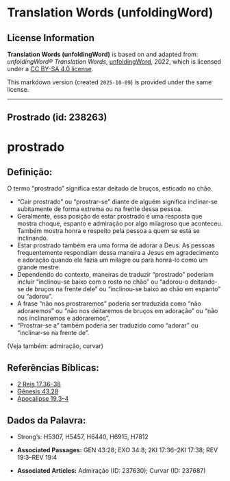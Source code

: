 # Translation Words (unfoldingWord)

## License Information

**Translation Words (unfoldingWord)** is based on and adapted from: _unfoldingWord® Translation Words_, [unfoldingWord](https://unfoldingword.org/utw), 2022, which is licensed under a [CC BY-SA 4.0 license](https://creativecommons.org/licenses/by-sa/4.0/legalcode.en).

This markdown version (created `2025-10-09`) is provided under the same license.



--------------------------------

## Prostrado (id: 238263)

prostrado
=========

Definição:
----------

O termo “prostrado” significa estar deitado de bruços, esticado no chão.

* “Cair prostrado” ou “prostrar\-se” diante de alguém significa inclinar\-se subitamente de forma extrema ou na frente dessa pessoa.
* Geralmente, essa posição de estar prostrado é uma resposta que mostra choque, espanto e admiração por algo milagroso que aconteceu. Também mostra honra e respeito pela pessoa a quem se está se inclinando.
* Estar prostrado também era uma forma de adorar a Deus. As pessoas frequentemente respondiam dessa maneira a Jesus em agradecimento e adoração quando ele fazia um milagre ou para honrá\-lo como um grande mestre.
* Dependendo do contexto, maneiras de traduzir “prostrado” poderiam incluir “inclinou\-se baixo com o rosto no chão” ou “adorou\-o deitando\-se de bruços na frente dele” ou “inclinou\-se baixo ao chão em espanto” ou “adorou”.
* A frase “não nos prostraremos” poderia ser traduzida como “não adoraremos” ou “não nos deitaremos de bruços em adoração” ou “não nos inclinaremos e adoraremos”.
* “Prostrar\-se a” também poderia ser traduzido como “adorar” ou “inclinar\-se na frente de”.

(Veja também: admiração, curvar)

Referências Bíblicas:
---------------------

* [2 Reis 17\.36–38](https://ref.ly/2Kgs17:36-2Kgs17:38)
* [Gênesis 43\.28](https://ref.ly/Gen43:28)
* [Apocalipse 19\.3–4](https://ref.ly/Rev19:3-Rev19:4)

Dados da Palavra:
-----------------

* Strong’s: H5307, H5457, H6440, H6915, H7812

* **Associated Passages:** GEN 43:28; EXO 34:8; 2KI 17:36–2KI 17:38; REV 19:3–REV 19:4
* **Associated Articles:** Admiração (ID: 237630); Curvar (ID: 237687)

